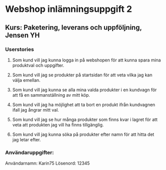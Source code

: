 # Webshop inlämningsuppgift 2
## Kurs: Paketering, leverans och uppföljning, Jensen YH

### Userstories

1. Som kund vill jag kunna logga in på webshopen för att kunna spara mina produktval och uppgifter.

2. Som kund vill jag se produkter på startsidan för att veta vilka jag kan välja emellan.

3. Som kund vill jag kunna se alla mina valda produkter i en kundvagn för att få en sammanställning av mitt köp.

4. Som kund vill jag ha möjlighet att ta bort en produkt ifrån kundvagnen ifall jag ångrar mitt val.

5. Som kund vill jag se hur många produkter som finns kvar i lagret för att veta att produkten jag vill ha finns tillgänglig.

6. Som kund vill jag kunna söka på produkter efter namn för att hitta det jag letar efter.


### Användaruppgifter:

Användarnamn: Karin75
Lösenord: 12345


